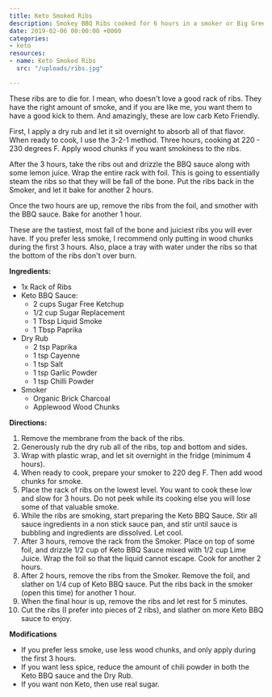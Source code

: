 ```yaml
---
title: Keto Smoked Ribs
description: Smokey BBQ Ribs cooked for 6 hours in a smoker or Big Green Egg.
date: 2019-02-06 00:00:00 +0000
categories:
- keto
resources:
- name: Keto Smoked Ribs
  src: "/uploads/ribs.jpg"

---
```

These ribs are to die for.  I mean, who doesn't love a good rack of ribs.  They have the right amount of smoke, and if you are like me, you want them to have a good kick to them.  And amazingly, these are low carb Keto Friendly.

First, I apply a dry rub and let it sit overnight to absorb all of that flavor.  When ready to cook, I use the 3-2-1 method.  Three hours, cooking at 220 - 230 degrees F.  Apply wood chunks if you want smokiness to the ribs.

After the 3 hours, take the ribs out and drizzle the BBQ sauce along with some lemon juice.  Wrap the entire rack with foil.  This is going to essentially steam the ribs so that they will be fall of the bone.  Put the ribs back in the Smoker, and let it bake for another 2 hours.

Once the two hours are up, remove the ribs from the foil, and smother with the BBQ sauce.  Bake for another 1 hour.

These are the tastiest, most fall of the bone and juiciest ribs you will ever have.  If you prefer less smoke, I recommend only putting in wood chunks during the first 3 hours.  Also, place a tray with water under the ribs so that the bottom of the ribs don't over burn.

**Ingredients:**

* 1x Rack of Ribs
* Keto BBQ Sauce:
  * 2 cups Sugar Free Ketchup
  * 1/2 cup Sugar Replacement
  * 1 Tbsp Liquid Smoke
  * 1 Tbsp Paprika
* Dry Rub
  * 2 tsp Paprika
  * 1 tsp Cayenne
  * 1 tsp Salt
  * 1 tsp Garlic Powder
  * 1 tsp Chilli Powder
* Smoker
  * Organic Brick Charcoal
  * Applewood Wood Chunks

**Directions:**

 1. Remove the membrane from the back of the ribs.
 2. Generously rub the dry rub all of the ribs, top and bottom and sides.
 3. Wrap with plastic wrap, and let sit overnight in the fridge (minimum 4 hours).
 4. When ready to cook, prepare your smoker to 220 deg F.  Then add wood chunks for smoke.
 5. Place the rack of ribs on the lowest level.  You want to cook these low and slow for 3 hours.  Do not peek while its cooking else you will lose some of that valuable smoke.
 6. While the ribs are smoking, start preparing the Keto BBQ Sauce.  Stir all sauce ingredients in a non stick sauce pan, and stir until sauce is bubbling and ingredients are dissolved.  Let cool.
 7. After 3 hours, remove the rack from the Smoker.  Place on top of some foil, and drizzle 1/2 cup of Keto BBQ Sauce mixed with 1/2 cup Lime Juice.  Wrap the foil so that the liquid cannot escape.  Cook for another 2 hours.
 8. After 2 hours, remove the ribs from the Smoker.  Remove the foil, and slather on 1/4 cup of Keto BBQ sauce.  Put the ribs back in the smoker (open this time) for another 1 hour.
 9. When the final hour is up, remove the ribs and let rest for 5 minutes.
10. Cut the ribs (I prefer into pieces of 2 ribs), and slather on more Keto BBQ sauce to enjoy.

**Modifications**

* If you prefer less smoke, use less wood chunks, and only apply during the first 3 hours.
* If you want less spice, reduce the amount of chili powder in both the Keto BBQ sauce and the Dry Rub.
* If you want non Keto, then use real sugar.